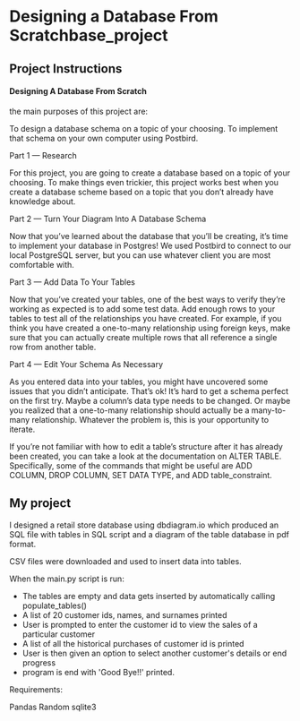 # Designing a Database From Scratchbase_project

## Project Instructions

#### Designing A Database From Scratch

the main purposes of this project are:

To design a database schema on a topic of your choosing.
To implement that schema on your own computer using Postbird.


Part 1 — Research

For this project, you are going to create a database based on a topic of your choosing. To make things even trickier, this project works best when you create a database scheme based on a topic that you don’t already have knowledge about.

Part 2 — Turn Your Diagram Into A Database Schema

Now that you’ve learned about the database that you’ll be creating, it’s time to implement your database in Postgres! We used Postbird to connect to our local PostgreSQL server, but you can use whatever client you are most comfortable with.

Part 3 — Add Data To Your Tables

Now that you’ve created your tables, one of the best ways to verify they’re working as expected is to add some test data. Add enough rows to your tables to test all of the relationships you have created. For example, if you think you have created a one-to-many relationship using foreign keys, make sure that you can actually create multiple rows that all reference a single row from another table.

Part 4 — Edit Your Schema As Necessary

As you entered data into your tables, you might have uncovered some issues that you didn’t anticipate. That’s ok! It’s hard to get a schema perfect on the first try. Maybe a column’s data type needs to be changed. Or maybe you realized that a one-to-many relationship should actually be a many-to-many relationship. Whatever the problem is, this is your opportunity to iterate.

If you’re not familiar with how to edit a table’s structure after it has already been created, you can take a look at the documentation on ALTER TABLE. Specifically, some of the commands that might be useful are ADD COLUMN, DROP COLUMN, SET DATA TYPE, and ADD table_constraint.


## My project

I designed a retail store database using dbdiagram.io which produced an SQL file with tables in SQL script and a diagram of the table database in pdf format. 

CSV files were downloaded and used to insert data into tables. 

When the main.py script is run:

* The tables are empty and data gets inserted by automatically calling populate_tables()
* A list of 20 customer ids, names, and surnames printed 
* User is prompted to enter the customer id to view the sales of a particular customer
* A list of all the historical purchases of customer id is printed
* User is then given an option to select another customer's details or end progress
* program is end with 'Good Bye!!' printed. 

Requirements:

Pandas
Random
sqlite3
